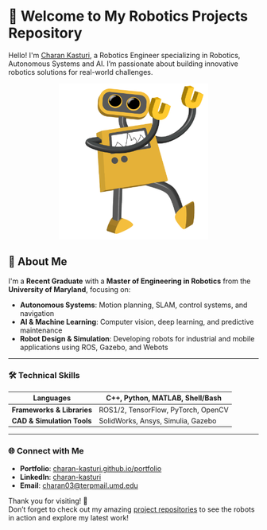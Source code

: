 # 🤖 Welcome to My Robotics Projects Repository

Hello! I'm [Charan Kasturi](https://www.linkedin.com/in/charan-kasturi-4003ba285/), a Robotics Engineer specializing in Robotics, Autonomous Systems and AI. I’m passionate about building innovative robotics solutions for real-world challenges.

<div align="center">
  <img src="DanceBot.gif" alt="Dancing Robot Animation" width="300"/>
</div>

## 🚀 About Me

I'm a **Recent Graduate** with a **Master of Engineering in Robotics** from the **University of Maryland**, focusing on:

- **Autonomous Systems**: Motion planning, SLAM, control systems, and navigation
- **AI & Machine Learning**: Computer vision, deep learning, and predictive maintenance
- **Robot Design & Simulation**: Developing robots for industrial and mobile applications using ROS, Gazebo, and Webots

---

### 🛠️ Technical Skills

| **Languages**               | C++, Python, MATLAB, Shell/Bash |
|-----------------------------|---------------------------------|
| **Frameworks & Libraries**  | ROS1/2, TensorFlow, PyTorch, OpenCV |
| **CAD & Simulation Tools**  | SolidWorks, Ansys, Simulia, Gazebo |

---

### 🌐 Connect with Me

- **Portfolio**: [charan-kasturi.github.io/portfolio](https://charan-kasturi.github.io/portfolio/)  
- **LinkedIn**: [charan-kasturi](https://www.linkedin.com/in/charan-kasturi/)  
- **Email**: [charan03@terpmail.umd.edu](mailto:charan03@terpmail.umd.edu)  

Thank you for visiting! 🚀  
Don’t forget to check out my amazing [project repositories](https://github.com/Charan-Kasturi?tab=repositories) to see the robots in action and explore my latest work!


